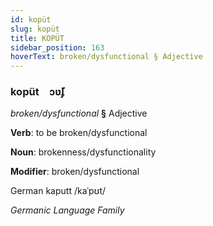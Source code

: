 ```yaml
---
id: kopüt
slug: kopüt
title: KOPÜT
sidebar_position: 163
hoverText: broken/dysfunctional § Adjective
---
```


### kopüt&emsp;<span kind="abugida">ɔʋ̆ʄ</span>

*broken/dysfunctional* **§** Adjective

**Verb**: to be broken/dysfunctional

**Noun**: brokenness/dysfunctionality

**Modifier**: broken/dysfunctional

German kaputt /kaˈpʊt/

*Germanic Language Family*